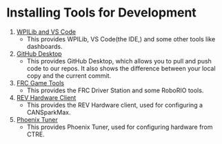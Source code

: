 Installing Tools for Development
===
1. [WPILib and VS Code](https://github.com/wpilibsuite/allwpilib/releases)
	- This provides WPILib, VS Code(the IDE,) and some other tools like dashboards.
2. [GitHub Desktop](https://desktop.github.com/)
	- This provides GitHub Desktop, which allows you to pull and push code to our repos. It also shows the difference between your local copy and the current commit.
3. [FRC Game Tools](https://www.ni.com/en-us/support/downloads/drivers/download.frc-game-tools.html)
	- This provides the FRC Driver Station and some RoboRIO tools.
4. [REV Hardware Client](https://docs.revrobotics.com/rev-hardware-client/)
	- This provides the REV Hardware client, used for configuring a CANSparkMax.
5. [Phoenix Tuner](https://store.ctr-electronics.com/software/)
	- This provides Phoenix Tuner, used for configuring hardware from CTRE.